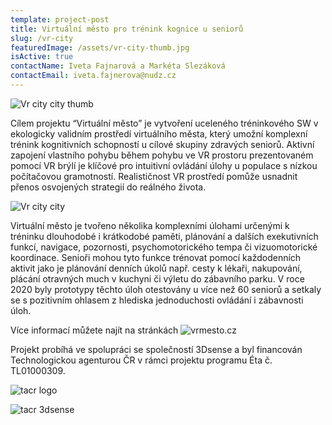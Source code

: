 ```yaml
---
template: project-post
title: Virtuální město pro trénink kognice u seniorů
slug: /vr-city
featuredImage: /assets/vr-city-thumb.jpg
isActive: true
contactName: Iveta Fajnarová a Markéta Slezáková
contactEmail: iveta.fajnerova@nudz.cz
---
```


![Vr city city thumb](/vr-city-thumb.jpg)

Cílem projektu “Virtuální město” je vytvoření uceleného tréninkového SW v ekologicky validním prostředí virtuálního města, který umožní komplexní trénink kognitivních schopností u cílové skupiny zdravých seniorů. Aktivní zapojení vlastního pohybu během pohybu ve VR prostoru prezentovaném pomocí VR brýlí je klíčové pro intuitivní ovládání úlohy u populace s nízkou počítačovou gramotností. Realističnost VR prostředí pomůže usnadnit přenos osvojených strategií do reálného života.

![Vr city city](/vr-vs-monitor-graf.jpg)

Virtuální město je tvořeno několika komplexními úlohami určenými k tréninku dlouhodobé i krátkodobé paměti, plánování a dalších exekutivních funkcí, navigace, pozornosti, psychomotorického tempa či vizuomotorické koordinace. Senioři mohou tyto funkce trénovat pomocí každodenních aktivit jako je plánování denních úkolů např. cesty k lékaři, nakupování, plácání otravných much v kuchyni či výletu do zábavního parku. V roce 2020 byly prototypy těchto úloh otestovány u více než 60 seniorů a setkaly se s pozitivním ohlasem z hlediska jednoduchosti ovládání i zábavnosti úloh.

Více informací můžete najít na stránkách ![vrmesto.cz](/https://vrmesto.cz/)

Projekt probíhá ve spolupráci se společností 3Dsense a byl financován Technologickou agenturou ČR v rámci projektu programu Éta č. TL01000309.

![tacr logo](/logo-tacr.png)

![tacr 3dsense](/logo-3dsense.png)

